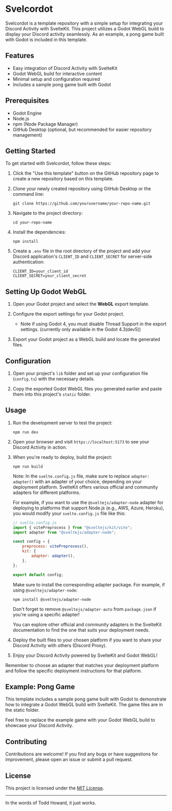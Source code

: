 # Svelcordot

Svelcordot is a template repository with a simple setup for integrating your Discord Activity with SvelteKit. This project utilizes a Godot WebGL build to display your Discord activity seamlessly. As an example, a pong game built with Godot is included in this template.

## Features

-   Easy integration of Discord Activity with SvelteKit
-   Godot WebGL build for interactive content
-   Minimal setup and configuration required
-   Includes a sample pong game built with Godot

## Prerequisites

-   Godot Engine
-   Node.js
-   npm (Node Package Manager)
-   GitHub Desktop (optional, but recommended for easier repository management)

## Getting Started

To get started with Svelcordot, follow these steps:

1. Click the "Use this template" button on the GitHub repository page to create a new repository based on this template.

2. Clone your newly created repository using GitHub Desktop or the command line:

    ```
    git clone https://github.com/yourusername/your-repo-name.git
    ```

3. Navigate to the project directory:

    ```
    cd your-repo-name
    ```

4. Install the dependencies:

    ```
    npm install
    ```

5. Create a `.env` file in the root directory of the project and add your Discord application's `CLIENT_ID` and `CLIENT_SECRET` for server-side authentication:
    ```
    CLIENT_ID=your_client_id
    CLIENT_SECRET=your_client_secret
    ```

## Setting Up Godot WebGL

1. Open your Godot project and select the **WebGL** export template.

2. Configure the export settings for your Godot project.
    - Note if using Godot 4, you must disable Thread Support in the export settings. (currently only available in the Godot 4.3(dev5))

3. Export your Godot project as a WebGL build and locate the generated files.

## Configuration

1. Open your project's `lib` folder and set up your configuration file (`config.ts`) with the necessary details.

2. Copy the exported Godot WebGL files you generated earlier and paste them into this project's `static` folder.

## Usage

1. Run the development server to test the project:

    ```
    npm run dev
    ```

2. Open your browser and visit `https://localhost:5173` to see your Discord Activity in action.

3. When you're ready to deploy, build the project:

    ```
    npm run build
    ```

    Note: In the `svelte.config.js` file, make sure to replace `adapter: adapter()` with an adapter of your choice, depending on your deployment platform. SvelteKit offers various official and community adapters for different platforms.

    For example, if you want to use the `@sveltejs/adapter-node` adapter for deploying to platforms that support Node.js (e.g., AWS, Azure, Heroku), you would modify your `svelte.config.js` file like this:

    ```js
    // svelte.config.js
    import { vitePreprocess } from "@sveltejs/kit/vite";
    import adapter from "@sveltejs/adapter-node";

    const config = {
        preprocess: vitePreprocess(),
        kit: {
            adapter: adapter(),
        },
    };

    export default config;
    ```

    Make sure to install the corresponding adapter package. For example, if using `@sveltejs/adapter-node`:

    ```
    npm install @sveltejs/adapter-node
    ```

    Don't forget to remove `@sveltejs/adapter-auto` from `package.json` if you're using a specific adapter!

    You can explore other official and community adapters in the SvelteKit documentation to find the one that suits your deployment needs.

4. Deploy the built files to your chosen platform if you want to share your Discord Activity with others (Discord Proxy).

5. Enjoy your Discord Activity powered by SvelteKit and Godot WebGL!

Remember to choose an adapter that matches your deployment platform and follow the specific deployment instructions for that platform.

## Example: Pong Game

This template includes a sample pong game built with Godot to demonstrate how to integrate a Godot WebGL build with SvelteKit. The game files are in the static folder.  

Feel free to replace the example game with your Godot WebGL build to showcase your Discord Activity.  

## Contributing

Contributions are welcome! If you find any bugs or have suggestions for improvement, please open an issue or submit a pull request.

## License

This project is licensed under the [MIT License](LICENSE).

---

In the words of Todd Howard, it just works.
